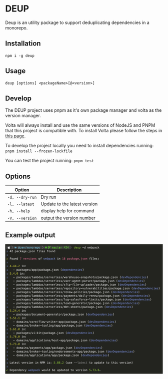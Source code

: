 # DEUP

Deup is an utility package to support deduplicating dependencies in a monorepo.

## Installation

```
npm i -g deup
```

## Usage

```
deup [options] <packageName>[@<version>]
```

## Develop 

The DEUP project uses pnpm as it's own package manager and volta as the version manager. 

Volta will always install and use the same versions of NodeJS and PNPM that this project is compatible with. To install Volta please follow the steps in [this page](https://docs.volta.sh/guide/getting-started).

To develop the project locally you need to install dependencies running: `pnpm install --frozen-lockfile`

You can test the project running: `pnpm test`

## Options

| Option | Description |
| --- | --- |
| `-d, --dry-run` | Dry run |
| `-l, --latest` | Update to the latest version |
| `-h, --help` | display help for command |
| `-V, --version` | output the version number |

## Example output

![](./docs/dry-run-screenshot.png)
